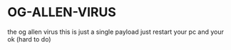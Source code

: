 # OG-ALLEN-VIRUS
the og allen virus
this is just a single payload just restart your pc and your ok (hard to do)
